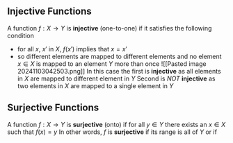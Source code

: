 ## Injective Functions
A function $f:X\to Y$ is **injective** (one-to-one) if it satisfies the following condition
- for all $x$, $x'$ in $X$, $f(x')$ implies that $x = x'$
- so different elements are mapped to different elements and no element  $x \in X$ is mapped to an element $Y$ more than once
![[Pasted image 20241103042503.png]]
In this case the first is **injective** as all elements in $X$ are mapped to different element in $Y$
Second is *NOT* **injective** as two elements in $X$ are mapped to a single element in $Y$ 
## Surjective Functions
A function $f: X\to Y$ is **surjective** (onto) if for all $y \in Y$ there exists an $x \in X$ such that $f(x) = y$
In other words, $f$ is **surjective** if its range is all of $Y$ or if 
